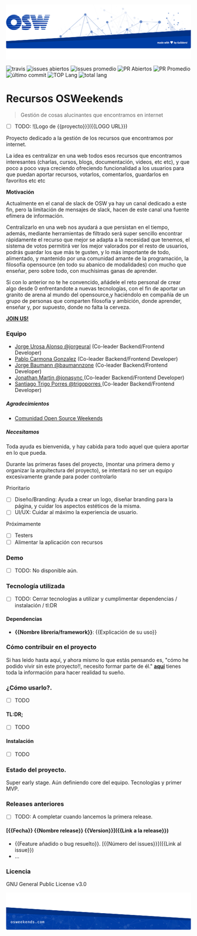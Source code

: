 ![header](.osweekends/img/OSW-project-GitHub-template-header.jpg)




![travis](https://img.shields.io/travis/OSWeekends/recursos.osweekends.com.svg)
![issues abiertos](https://img.shields.io/github/issues/OSWeekends/recursos.osweekends.com.svg)
![issues promedio](https://img.shields.io/issuestats/i/github/OSWeekends/recursos.osweekends.com.svg)
![PR Abiertos](https://img.shields.io/github/issues-pr/OSWeekends/recursos.osweekends.com.svg)
![PR Promedio](https://img.shields.io/issuestats/p/github/OSWeekends/recursos.osweekends.com.svg)
![último commit](https://img.shields.io/github/last-commit/OSWeekends/recursos.osweekends.com/master.svg)
![TOP Lang](https://img.shields.io/github/languages/top/OSWeekends/recursos.osweekends.com.svg)
![total lang](https://img.shields.io/github/languages/count/OSWeekends/recursos.osweekends.com.svg)

# Recursos OSWeekends

> Gestión de cosas alucinantes que encontramos en internet

 - [ ] TODO: ![Logo de {{proyecto}}]({{LOGO URL}})

Proyecto dedicado a la gestión de los recursos que encontramos por internet.

La idea es centralizar en una web todos esos recursos que encontramos interesantes (charlas, cursos, blogs, documentación, videos, etc etc), y que poco a poco vaya creciendo ofreciendo funcionalidad a los usuarios para que puedan aportar recursos, votarlos, comentarlos, guardarlos en favoritos etc etc

**Motivación**

Actualmente en el canal de slack de OSW ya hay un canal dedicado a este fin, pero la limitación de mensajes de slack, hacen de este canal una fuente efímera de información. 

Centralizarlo en una web nos ayudará a que persistan en el tiempo, además, mediante herramientas de filtrado será super sencillo encontrar rápidamente el recurso que mejor se adapta a la necesidad que tenemos, el sistema de votos permitirá ver los mejor valorados por el resto de usuarios, podrás guardar los que más te gusten, y lo más importante de todo, alimentado, y mantenido por una comunidad amante de la programación, la filosofía opensource (en todo su abanico de modalidades) con mucho que enseñar, pero sobre todo, con muchísimas ganas de aprender.

Si con lo anterior no te he convencido, añádele el reto personal de crear algo desde 0 enfrentandote a nuevas tecnologías, con el fin de aportar un granito de arena al mundo del opensource,y haciéndolo en compañía de un grupo de personas que comparten filosofía y ambición, donde aprender, enseñar y, por supuesto, donde no falta la cerveza.

**[JOIN US!](CONTRIBUTING.md)** 

### Equipo

 - [Jorge Urosa Alonso @jorgeural](https://github.com/Jorgeural/) (Co-leader Backend/Frontend Developer)
 - [Pablo Carmona Gonzalez](https://github.com/PabloCarmona) (Co-leader  Backend/Frontend Developer)
 - [Jorge Baumann @baumannzone](https://github.com/baumannzone) (Co-leader  Backend/Frontend Developer)
 - [Jonathan Martin @jonasync ](https://github.com/jonasync) (Co-leader  Backend/Frontend Developer)
 - [Santiago Trigo Porres @trigoporres ](https://github.com/trigoporres) (Co-leader  Backend/Frontend Developer)


##### Agradecimientos

 - [Comunidad Open Source Weekends](https://github.com/OSWeekends)


##### Necesitamos

Toda ayuda es bienvenida, y hay cabida para todo aquel que quiera aportar en lo que pueda. 

Durante las primeras fases del proyecto, (montar una primera demo y organizar la arquitectura del proyecto), se intentará no ser un equipo excesivamente grande para poder controlarlo

Prioritario
 - [ ] Diseño/Branding: Ayuda a crear un logo, diseñar branding para la página, y cuidar los aspectos estéticos de la misma.
 - [ ] UI/UX: Cuidar al máximo la experiencia de usuario.

Próximamente
 - [ ] Testers
 - [ ] Alimentar la aplicación con recursos

### Demo

- [ ] TODO: No disponible aún.

### Tecnología utilizada

- [ ] TODO: Cerrar tecnologías a utilizar y cumplimentar dependencias / instalación / tl:DR
#### Dependencias
- **{{Nombre libreria/framework}}**: {{Explicación de su uso}}

### Cómo contribuir en el proyecto

Si has leido hasta aquí, y ahora mismo lo que estás pensando es, "cómo he podido vivir sin este proyecto!!, necesito formar parte de él." **[aquí](CONTRIBUTING.md)** tienes toda la información para hacer realidad tu sueño.


### ¿Cómo usarlo?.
- [ ] TODO
#### TL:DR;
- [ ] TODO

#### Instalación
- [ ] TODO

### Estado del proyecto.

Super early stage. Aún definiendo core del equipo. Tecnologías y primer MVP.


### Releases anteriores
- [ ] TODO: A completar cuando lancemos la primera release.
#### [{{Fecha}} {{Nombre release}} {{Version}}]({{Link a la release}})
- {{Feature añadido o bug resuelto}}. [{{Número del issues}}]({{Link al issue}})
- ...

### Licencia

GNU General Public License v3.0




![footer](.osweekends/img/OSW-project-GitHub-template-footer.jpg)